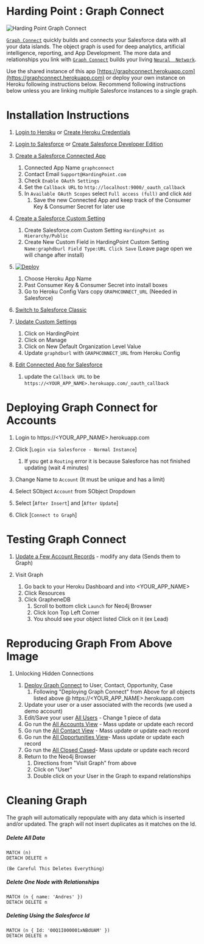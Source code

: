 # Harding Point : Graph Connect
 

![Harding Point Graph Connect](https://static.wixstatic.com/media/983560_7563ad3d347646e1a792e19a2c14e44c~mv2_d_2754_1836_s_2.png/v1/fill/w_1545,h_1030,al_c,usm_0.66_1.00_0.01/983560_7563ad3d347646e1a792e19a2c14e44c~mv2_d_2754_1836_s_2.png "Harding Point Graph Connect")


[`Graph Connect`](http://www.HardingPoint.com) quickly builds and connects your Salesforce data with all your data 
islands.  The object graph is used for deep analytics, artificial intelligence, reporting, and App Development. The 
more data and relationships you link with [`Graph Connect`](http://www.HardingPoint.com) builds your living [`Neural 
Network`](http://www.HardingPoint.com).

Use the shared instance of this app [https://graphconnect.herokuapp.com](https://graphconnect.herokuapp.com) or deploy 
your own instance on Heroku following instructions below. Recommend following instructions below unless you are 
linking multiple Salesforce instances to a single graph.

# Installation Instructions
1. [Login to Heroku](https://id.heroku.com/login) or [Create Heroku Credentials](https://signup.heroku.com)
1. [Login to Salesforce](https://login.salesforce.com) or [Create Salesforce Developer Edition](https://developer.salesforce.com/signup)

1. [Create a Salesforce Connected App](https://login.salesforce.com/app/mgmt/forceconnectedapps/forceAppEdit.apexp)
    1. Connected App Name `graphconnect`
    1. Contact Email `Support@HardingPoint.com`
    1. Check `Enable OAuth Settings`
    1. Set the `Callback URL` to `http://localhost:9000/_oauth_callback`
    1. In `Available OAuth Scopes` select `Full access (full)` and click `Add`
        1. Save the new Connected App and keep track of the Consumer Key & Consumer Secret for later use
1. [Create a Salesforce Custom Setting](https://login.salesforce.com/setup/ui/listCustomSettings.apexp)
    1. Create Salesforce.com Custom Setting `HardingPoint as Hierarchy/Public`
    1. Create New Custom Field in HardingPoint Custom Setting `Name:graphdburl Field Type:URL Click Save` (Leave 
        page open we will change after install)

1. [![Deploy](https://www.herokucdn.com/deploy/button.svg)](https://heroku.com/deploy)

    1. Choose Heroku App Name
    1. Past Consumer Key & Consumer Secret into install boxes
    1. Go to Heroku Config Vars copy `GRAPHCONNECT_URL`  (Needed in Salesforce)
    
1. [Switch to Salesforce Classic](https://login.salesforce.com/lightning/switcher?destination=classic)

1. [Update Custom Settings](https://login.salesforce.com/setup/ui/listCustomSettings.apexp) 
    1. Click on HardingPoint
    1. Click on Manage
    1. Click on New Default Organization Level Value
    1. Update `graphdburl` with `GRAPHCONNECT_URL` from Heroku Config
        
1. [Edit Connected App for Salesforce](https://login.salesforce.com/02u) 
    1. update the `Callback URL` to be `https://<YOUR_APP_NAME>.herokuapp.com/_oauth_callback`

# Deploying Graph Connect for Accounts

1. Login to https://<YOUR_APP_NAME>.herokuapp.com

1. Click [`Login via Salesforce - Normal Instance`]

    1. If you get a `Routing` error it is because Salesforce has not finished updating (wait 4 minutes)
    
1. Change Name to `Account` (It must be unique and has a limit)

1. Select SObject `Account` from SObject Dropdown

1. Select [`After Insert`] and [`After Update`]

1. Click [`Connect to Graph`]


# Testing Graph Connect
    
1. [Update a Few Account Records](https://login.salesforce.com/001) - modify any data (Sends them to Graph)

1. Visit Graph
    
    1. Go back to your Heroku Dashboard and into <YOUR_APP_NAME>
    1. Click Resources
    1. Click GrapheneDB
        1. Scroll to bottom click `Launch` for Neo4j Browser
        1. Click Icon Top Left Corner
        1. You should see your object listed Click on it (ex Lead)
        
        
# Reproducing Graph From Above Image
    
1. Unlocking Hidden Connections

    1. [Deploy Graph Connect](http://www.HardingPoint.com) to User, Contact, Opportunity, Case
        1. Following "Deploying Graph Connect" from Above for all objects listed above @ https://<YOUR_APP_NAME>.herokuapp.com
    1. Update your user or a user associated with the records (we used a demo account)
    1. Edit/Save your user [All Users](https://login.salesforce.com/005) - Change 1 piece of data
    1. Go run the [All Accounts View](https://login.salesforce.com/001) - Mass update or update each record
    1. Go run the [All Contact View](https://login.salesforce.com/003) - Mass update or update each record
    1. Go run the [All Opportunities View](https://login.salesforce.com/006)- Mass update or update each record
    1. Go run the [All Closed Cased](https://login.salesforce.com/500)- Mass update or update each record
    1. Return to the Neo4j Browser 
        1. Directions from "Visit Graph" from above
        1. Click on "User"
        1. Double click on your User in the Graph to expand relationships
        
        
# Cleaning Graph

The graph will automatically repopulate with any data which is inserted and/or updated. The graph will not insert 
duplicates as it matches on the Id.

##### Delete All Data
    MATCH (n)
    DETACH DELETE n
    
    (Be Careful This Deletes Everything)
    
##### Delete One Node with Relationships
    MATCH (n { name: 'Andres' })
    DETACH DELETE n
    
##### Deleting Using the Salesforce Id
    
    MATCH (n { Id: '00Q1I000001xNBdUAM' })
    DETACH DELETE n
   

    
